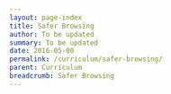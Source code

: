 ```yaml
---
layout: page-index
title: Safer Browsing
author: To be updated
summary: To be updated
date: 2016-05-00
permalink: /curriculum/safer-browsing/
parent: Curriculum
breadcrumb: Safer Browsing
---
```

